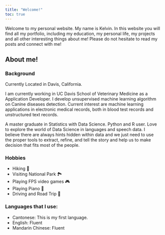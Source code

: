 ```yaml
---
title: "Welcome!"
toc: true
---
```


Welcome to my personal website. My name is Kelvin. In this website you will find all my portfolio, including my education, my personal life, my projects and all other interesting things about me! Please do not hesitate to read my posts and connect with me! 

## About me!

### Background
Currently Located in Davis, California.

I am currently working in UC Davis School of Veterinary Medicine as a Application Developer. I develop unsupervised machine learning algorithm on Canine diseases detection. Current interest are machine learning applications in electronic medical records, both in blood test records and unstructured text records.

A master graduate in Statistics with Data Science. Python and R user. Love to explore the world of Data Science in languages and speech data. I believe there are always hints hidden within data and we just need to use the proper tools to extract, refine, and tell the story and help us to make decision that fits most of the people.


### Hobbies
- Hiking 🥾
- Visiting National Park 🏞️
- Playing FPS video games 🎮
- Playing Piano 🎹
- Driving and Road Trip 🚙


### Languages that I use:

- Cantonese: This is my first language.
- English: Fluent
- Mandarin Chinese: Fluent
